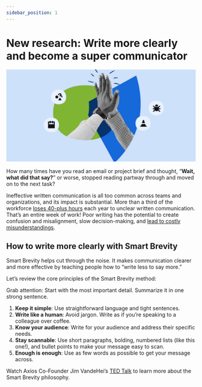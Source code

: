 ```yaml
---
sidebar_position: 1
---
```


# New research: Write more clearly and become a super communicator

![img](/static/img/hands.svg)

How many times have you read an email or project brief and thought, “**Wait, what did that say?**” or worse, stopped reading partway through and moved on to the next task?

Ineffective written communication is all too common across teams and organizations, and its impact is substantial. More than a third of the workforce [loses 40-plus hours](https://www.atlassian.com/blog/communication/how-to-avoid-emotional-overhead-at-work) each year to unclear written communication. That’s an entire week of work! Poor writing has the potential to create confusion and misalignment, slow decision-making, and [lead to costly misunderstandings](https://hbr.org/2022/10/research-simple-writing-pays-off-literally?utm_campaign=hbr&utm_medium=social&utm_source=facebook).

## How to write more clearly with Smart Brevity

Smart Brevity helps cut through the noise. It makes communication clearer and more effective by teaching people how to “write less to say more.”

Let’s review the core principles of the Smart Brevity method:

Grab attention: Start with the most important detail. Summarize it in one strong sentence.

 1. **Keep it simple**: Use straightforward language and tight sentences.
 2. **Write like a human**: Avoid jargon. Write as if you’re speaking to a colleague over coffee.
 3. **Know your audience**: Write for your audience and address their specific needs.
 4. **Stay scannable**: Use short paragraphs, bolding, numbered lists (like this one!), and bullet points to make your message easy to scan.
 5. **Enough is enough**: Use as few words as possible to get your message across.

Watch Axios Co-Founder Jim VandeHei’s [TED Talk](https://www.ted.com/talks/jim_vandehei_the_art_of_smart_brevity_write_less_say_more?subtitle=en) to learn more about the Smart Brevity philosophy.

